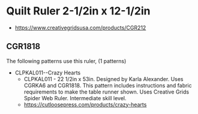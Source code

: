# Quilt Ruler 2-1/2in x 12-1/2in
* https://www.creativegridsusa.com/products/CGR212

## CGR1818

The following patterns use this ruler, (1 patterns)

* CLPKAL011--Crazy Hearts
	* CLPKAL011 - 22 1/2in x 53in. Designed by Karla Alexander. Uses CGRKA6 and CGR1818. This pattern includes instructions and fabric requirements to make the table runner shown. Uses Creative Grids Spider Web Ruler. Intermediate skill level.
	* https://cutloosepress.com/products/crazy-hearts

